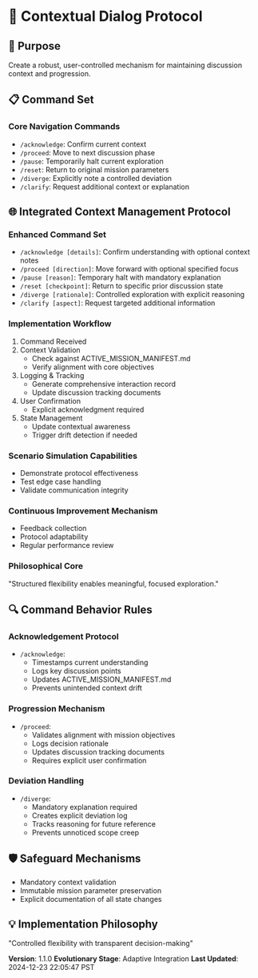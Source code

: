 # 🤝 Contextual Dialog Protocol

## 🎯 Purpose
Create a robust, user-controlled mechanism for maintaining discussion context and progression.

## 📋 Command Set

### Core Navigation Commands
- `/acknowledge`: Confirm current context
- `/proceed`: Move to next discussion phase
- `/pause`: Temporarily halt current exploration
- `/reset`: Return to original mission parameters
- `/diverge`: Explicitly note a controlled deviation
- `/clarify`: Request additional context or explanation

## 🌐 Integrated Context Management Protocol

### Enhanced Command Set
- `/acknowledge [details]`: Confirm understanding with optional context notes
- `/proceed [direction]`: Move forward with optional specified focus
- `/pause [reason]`: Temporary halt with mandatory explanation
- `/reset [checkpoint]`: Return to specific prior discussion state
- `/diverge [rationale]`: Controlled exploration with explicit reasoning
- `/clarify [aspect]`: Request targeted additional information

### Implementation Workflow
1. Command Received
2. Context Validation
   - Check against ACTIVE_MISSION_MANIFEST.md
   - Verify alignment with core objectives
3. Logging & Tracking
   - Generate comprehensive interaction record
   - Update discussion tracking documents
4. User Confirmation
   - Explicit acknowledgment required
5. State Management
   - Update contextual awareness
   - Trigger drift detection if needed

### Scenario Simulation Capabilities
- Demonstrate protocol effectiveness
- Test edge case handling
- Validate communication integrity

### Continuous Improvement Mechanism
- Feedback collection
- Protocol adaptability
- Regular performance review

### Philosophical Core
"Structured flexibility enables meaningful, focused exploration."

## 🔍 Command Behavior Rules

### Acknowledgement Protocol
- `/acknowledge`:
  * Timestamps current understanding
  * Logs key discussion points
  * Updates ACTIVE_MISSION_MANIFEST.md
  * Prevents unintended context drift

### Progression Mechanism
- `/proceed`:
  * Validates alignment with mission objectives
  * Logs decision rationale
  * Updates discussion tracking documents
  * Requires explicit user confirmation

### Deviation Handling
- `/diverge`:
  * Mandatory explanation required
  * Creates explicit deviation log
  * Tracks reasoning for future reference
  * Prevents unnoticed scope creep

## 🛡️ Safeguard Mechanisms
- Mandatory context validation
- Immutable mission parameter preservation
- Explicit documentation of all state changes

## 💡 Implementation Philosophy
"Controlled flexibility with transparent decision-making"

**Version**: 1.1.0
**Evolutionary Stage**: Adaptive Integration
**Last Updated**: 2024-12-23 22:05:47 PST
